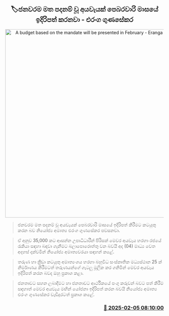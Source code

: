 <p align='center'><b><h2 align='center' title='A budget based on the mandate will be presented in February - Eranga Gunasekara'>🏷ජනවරම මත පදනම් වූ අයවැයක් පෙබරවාරි මාසයේ ඉදිරිපත් කරනවා - එරංග ගුණසේකර</h2></b></p>
<p align='center'><img src='https://helakuru.sgp1.cdn.digitaloceanspaces.com/esana/images/lib/eranga-gunasekara-tt.jpg' width='600' alt='A budget based on the mandate will be presented in February - Eranga Gunasekara'></p>

> ජනවරම මත පදනම් වූ අයවැයක් පෙබරවාරි මාසයේ ඉදිරිපත් කිරීමට කටයුතු කරන බව නියෝජ්‍ය අමාත්‍ය එරංග ගුණසේකර පවසනවා.

> ඒ අනුව 35,000 කට ආසන්න උපාධිධාරීන් පිරිසක් මෙවර අයවැය හරහා රජයේ රැකියා සඳහා බඳවා ගැනීමට බලාපොරොත්තු වන බවයි අද (04) මාධ්‍ය වෙත අදහස් දක්වමින් නියෝජ්‍ය අමාත්‍යවරයා සඳහන් කළේ.

> තරුණ හා ක්‍රීඩා කටයුතු අමාත්‍යංශය හරහා බහුවිධ සංස්කෘතික මධ්‍යස්ථාන 25 ක් නිර්මාණය කිරීමටත් තරුණයන්ගේ ගැටලු මූලික කර ගනිමින් මෙවර අයවැය ඉදිරිපත් කරන බවද ඔහු ප්‍රකාශ කළා.

> ජනතාවට සහන ලබාදීමට හා ජනතාවට ආර්ථිකයේ පංගු කරුවන් බවට පත් කිරීම සඳහාත් මෙවර අයවැය මඟින් යෝජනා ඉදිරිපත් කරන බවයි නියෝජ්‍ය අමාත්‍ය එරංග ගුණසේකර වැඩිදුරටත් ප්‍රකාශ කළේ. 



<h3 align='right'><a href='https://www.helakuru.lk/esana/p/107162/'>📅 2025-02-05 08:10:00</a></h3>

